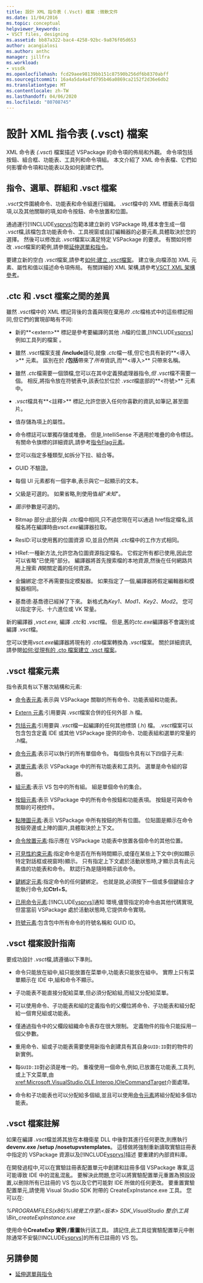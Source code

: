 ```yaml
---
title: 設計 XML 指令表 (.Vsct) 檔案 :微軟文件
ms.date: 11/04/2016
ms.topic: conceptual
helpviewer_keywords:
- VSCT files, designing
ms.assetid: bb87a322-bac4-4258-92bc-9a876f05d653
author: acangialosi
ms.author: anthc
manager: jillfra
ms.workload:
- vssdk
ms.openlocfilehash: fcd29aee98139bb151c87590b256df6b8370abff
ms.sourcegitcommit: 16a4a5da4a4fd795b46a0869ca2152f2d36e6db2
ms.translationtype: MT
ms.contentlocale: zh-TW
ms.lasthandoff: 04/06/2020
ms.locfileid: "80708745"
---
```

# <a name="design-xml-command-table-vsct-files"></a>設計 XML 指令表 (.vsct) 檔案
XML 命令表 *(.vsct*) 檔案描述 VSPackage 的命令項的佈局和外觀。 命令項包括按鈕、組合框、功能表、工具列和命令項組。 本文介紹了 XML 命令表檔、它們如何影響命令項和功能表以及如何創建它們。

## <a name="commands-menus-groups-and-the-vsct-file"></a>指令、選單、群組和 .vsct 檔案
 *.vsct*文件圍繞命令、功能表和命令組進行組織。 *.vsct*檔中的 XML 標籤表示每個項,以及其他關聯的項,如命令按鈕、命令放置和位圖。

 通過運行[!INCLUDE[vsprvs](../../code-quality/includes/vsprvs_md.md)]包範本建立新的 VSPackage 時,樣本會生成一個 *.vsct*檔,該檔包含功能表命令、工具視窗或自訂編輯器的必要元素,具體取決於您的選擇。 然後可以修改此 *.vsct*檔案以滿足特定 VSPackage 的要求。 有關如何修改 *.vsct*檔案的範例,請參閱[延伸選單和指令](../../extensibility/extending-menus-and-commands.md)。

 要建立新的空白 *.vsct*檔案,請參考[如何:建立 *.vsct*檔案](../../extensibility/internals/how-to-create-a-dot-vsct-file.md)。 建立後,向檔添加 XML 元素、屬性和值以描述命令項佈局。 有關詳細的 XML 架構,請參考[VSCT XML 架構參考](../../extensibility/vsct-xml-schema-reference.md)。

## <a name="differences-between-ctc-and-vsct-files"></a>.ctc 和 .vsct 檔案之間的差異
 雖然 *.vsct*檔中的 XML 標記背後的含義與現在棄用*的 .ctc*檔格式中的這些標記相同,但它們的實現卻略有不同:

- 新的**\<extern>** 標記是參考要編譯的其他 *.h*檔的位置,[!INCLUDE[vsprvs](../../code-quality/includes/vsprvs_md.md)]例如工具列的檔案 。

- 雖然 *.vsct*檔案支援 **/include**語句,就像 *.ctc*檔一樣,但它也具有新的**\<導入>** 元素。 區別在於 **/包括**帶來了*所有*資訊,而**\<導入>** 只帶來名稱。

- 雖然 *.ctc*檔需要一個頭檔,您可以在其中定義預處理器指令,*但 .vsct*檔不需要一個。 相反,將指令放在符號表中,該表位於位於 *.vsct*檔底部的**\<符號>** 元素中。

- *.vsct*檔具有**\<註釋>** 標記,允許您嵌入任何你喜歡的資訊,如筆記,甚至圖片。

- 值存儲為項上的屬性。

- 命令標誌可以單獨存儲或堆疊。  但是,IntelliSense 不適用於堆疊的命令標誌。 有關命令旗標的詳細資訊,請參考[指令Flag元素](../../extensibility/command-flag-element.md)。

- 您可以指定多種類型,如拆分下拉、組合等。

- GUID 不驗證。

- 每個 UI 元素都有一個字串,表示與它一起顯示的文本。

- 父級是可選的。 如果省略,則使用值*組"未知*"。

- *圖示*參數是可選的。

- Bitmap 部分:此部分與 *.ctc*檔中相同,只不過您現在可以通過 href指定檔名,該檔名將在編譯時由*vsct.exe*編譯器拉取。

- ResID:可以使用舊的位圖資源 ID,並且仍然與 *.ctc*檔中的工作方式相同。

- HRef:一種新方法,允許您為位圖資源指定檔名。 它假定所有都已使用,因此您可以省略"已使用"部分。 編譯器將首先搜索檔的本地資源,然後在任何網路共用上搜索 **/I**開關定義的任何資源。

- 金鑰綁定:您不再需要指定模擬器。 如果指定了一個,編譯器將假定編輯器和模擬器相同。

- 基喬德:基喬德已經掉了下來。 新格式為*Key1、Mod1、Key2、Mod2*。  您可以指定字元、十六進位或 VK 常量。

新的編譯器 *,vsct.exe,* 編譯 *.ctc*和 *.vsct*檔。 但是,舊的*ctc.exe*編譯器不會識別或編譯 *.vsct*檔。

您可以使用*vsct.exe*編譯器將現有的 *.cto*檔案轉換為 *.vsct*檔案。 關於詳細資訊,請參閱[如何:從現有的 .cto 檔案建立 .vsct 檔案](../../extensibility/internals/how-to-create-a-dot-vsct-file.md#how-to-create-a-dot-vsct-file-from-an-existing-dot-cto-file)。

## <a name="the-vsct-file-elements"></a>.vsct 檔案元素
 指令表具有以下層次結構和元素:

- [命令表元素](../../extensibility/commandtable-element.md):表示與 VSPackage 關聯的所有命令、功能表組和功能表。

- [Extern 元素](../../extensibility/extern-element.md):引用要與 *.vsct*檔案合併的任何外部 .h 檔。

- [包括元素](../../extensibility/include-element.md):引用要與 *.vsct*檔一起編譯的任何其他標頭 (.h) 檔。 *.vsct*檔案可以包含包含定義 IDE 或其他 VSPackage 提供的命令、功能表組和選單的常量的 *.h*檔。

- [命令元素](../../extensibility/commands-element.md):表示可以執行的所有單個命令。 每個指令具有以下四個子元素:

- [選單元素](../../extensibility/menus-element.md):表示 VSPackage 中的所有功能表和工具列。 選單是命令組的容器。

- [組元素](../../extensibility/groups-element.md):表示 VS 包中的所有組。 組是單個命令的集合。

- [按鈕元素](../../extensibility/buttons-element.md):表示 VSPackage 中的所有命令按鈕和功能表項。 按鈕是可與命令關聯的可視控件。

- [點陣圖元素](../../extensibility/bitmaps-element.md):表示 VSPackage 中所有按鈕的所有位圖。 位貼圖是顯示在命令按鈕旁邊或上陣的圖片,具體取決於上下文。

- [命令放置元素](../../extensibility/commandplacements-element.md):指示應在 VSPackage 功能表中放置各個命令的其他位置。

- [可見性約束元素](../../extensibility/visibilityconstraints-element.md):指定命令是否在所有時間顯示,或僅在某些上下文中(例如顯示特定對話框或視窗時)顯示。 只有指定上下文處於活動狀態時,才顯示具有此元素值的功能表和命令。 默認行為是隨時顯示該命令。

- [鍵綁定元素](../../extensibility/keybindings-element.md):指定命令的任何鍵綁定。 也就是說,必須按下一個或多個鍵組合才能執行命令,如**Ctrl**+**S**。

- [已用命令元素](../../extensibility/usedcommands-element.md):[!INCLUDE[vsprvs](../../code-quality/includes/vsprvs_md.md)]通知 環境,儘管指定的命令由其他代碼實現,但當當前 VSPackage 處於活動狀態時,它提供命令實現。

- [符號元素](../../extensibility/symbols-element.md):包含包中所有命令的符號名稱和 GUID ID。

## <a name="vsct-file-design-guidelines"></a>.vsct 檔案設計指南
 要成功設計 *.vsct*檔,請遵循以下準則。

- 命令只能放在組中,組只能放置在菜單中,功能表只能放在組中。 實際上只有菜單顯示在 IDE 中,組和命令不顯示。

- 子功能表不能直接分配給菜單,但必須分配給組,而組又分配給菜單。

- 可以使用命令、子功能表和組的定義指令的父欄位將命令、子功能表和組分配給一個育兒組或功能表。

- 僅通過指令中的父欄段組織命令表存在很大限制。 定義物件的指令只能採用一個父參數。

- 重用命令、組或子功能表需要使用新指令創建具有其自身`GUID:ID`對的物件的新實例。

- 每`GUID:ID`對必須是唯一的。 重複使用一個命令,例如,已放置在功能表,工具列,或上下文菜單,由<xref:Microsoft.VisualStudio.OLE.Interop.IOleCommandTarget>介面處理。

- 命令和子功能表也可以分配給多個組,並且可以使用[命令元素](../../extensibility/commands-element.md)將組分配給多個功能表。

## <a name="vsct-file-notes"></a>.vsct 檔案註解
 如果在編譯 *.vsct*檔並將其放在本機衛星 DLL 中後對其進行任何更改,則應執行**devenv.exe /setup /nosetupvstemplates**。 這樣做將強制重新讀取實驗註冊表中指定的 VSPackage 資源以及[!INCLUDE[vsprvs](../../code-quality/includes/vsprvs_md.md)]描述 要重建的內部資料庫。

 在開發過程中,可以在實驗註冊表配置單元中創建和註冊多個 VSPackage 專案,這可能導致 IDE 中的混亂混亂。 要解決此問題,您可以將實驗配置單元重置為預設設置,以刪除所有已註冊的 VS 包以及它們可能對 IDE 所做的任何更改。 要重置實驗配置單元,請使用 Visual Studio SDK 附帶的 CreateExpInstance.exe 工具。 您可以在:

 *%PROGRAMFILES(x86)%\視覺工作室\\\<版本> SDK_VisualStudio 整合\工具\Bin_createExpInstance.exe*

 使用命令**CreateExp 實例 /重置**執行該工具。 請記住,此工具從實驗配置單元中刪除通常不安裝[!INCLUDE[vsprvs](../../code-quality/includes/vsprvs_md.md)]的所有已註冊的 VS 包。

## <a name="see-also"></a>另請參閱
- [延伸選單與指令](../../extensibility/extending-menus-and-commands.md)
